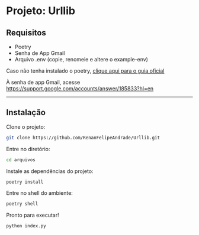 # Projeto: Urllib

## Requisitos

- Poetry
- Senha de App Gmail
- Arquivo .env (copie, renomeie e altere o example-env)

Caso não tenha instalado o poetry, [clique aqui para o guia oficial](https://python-poetry.org/docs/#installing-with-the-official-installer)

À senha de app Gmail, acesse https://support.google.com/accounts/answer/185833?hl=en

---

## Instalação

Clone o projeto:

```bash
git clone https://github.com/RenanFelipeAndrade/Urllib.git
```

Entre no diretório:

```bash
cd arquivos
```

Instale as dependências do projeto:

```bash
poetry install
```

Entre no shell do ambiente:

```bash
poetry shell
```

Pronto para executar!

```bash
python index.py
```
